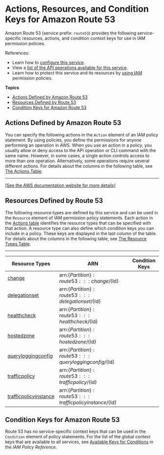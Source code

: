 # Actions, Resources, and Condition Keys for Amazon Route 53<a name="list_amazonroute53"></a>

Amazon Route 53 \(service prefix: `route53`\) provides the following service\-specific resources, actions, and condition context keys for use in IAM permission policies\.

References:
+ Learn how to [configure this service](http://docs.aws.amazon.com/Route53/latest/DeveloperGuide/)\.
+ View a [list of the API operations available for this service](http://docs.aws.amazon.com/Route53/latest/APIReference/)\.
+ Learn how to protect this service and its resources by [using IAM](http://docs.aws.amazon.com/Route53/latest/DeveloperGuide/auth-and-access-control.html) permission policies\.

**Topics**
+ [Actions Defined by Amazon Route 53](#amazonroute53-actions-as-permissions)
+ [Resources Defined by Route 53](#amazonroute53-resources-for-iam-policies)
+ [Condition Keys for Amazon Route 53](#amazonroute53-policy-keys)

## Actions Defined by Amazon Route 53<a name="amazonroute53-actions-as-permissions"></a>

You can specify the following actions in the `Action` element of an IAM policy statement\. By using policies, you define the permissions for anyone performing an operation in AWS\. When you use an action in a policy, you usually allow or deny access to the API operation or CLI command with the same name\. However, in some cases, a single action controls access to more than one operation\. Alternatively, some operations require several different actions\. For details about the columns in the following table, see [The Actions Table](reference_policies_actions-resources-contextkeys.md#actions_table)\.


****  
[\[See the AWS documentation website for more details\]](http://docs.aws.amazon.com/IAM/latest/UserGuide/list_amazonroute53.html)

## Resources Defined by Route 53<a name="amazonroute53-resources-for-iam-policies"></a>

The following resource types are defined by this service and can be used in the `Resource` element of IAM permission policy statements\. Each action in the [Actions table](#amazonroute53-actions-as-permissions) identifies the resource types that can be specified with that action\. A resource type can also define which condition keys you can include in a policy\. These keys are displayed in the last column of the table\. For details about the columns in the following table, see [The Resource Types Table](reference_policies_actions-resources-contextkeys.md#resources_table)\.


****  

| Resource Types | ARN | Condition Keys | 
| --- | --- | --- | 
| [change](http://docs.aws.amazon.com/Route53/latest/DeveloperGuide/) | arn:$\{Partition\}:route53:::change/$\{Id\} |  | 
| [delegationset](http://docs.aws.amazon.com/Route53/latest/DeveloperGuide/route-53-concepts.html#route-53-concepts-reusable-delegation-set) | arn:$\{Partition\}:route53:::delegationset/$\{Id\} |  | 
| [healthcheck](http://docs.aws.amazon.com/Route53/latest/DeveloperGuide/route-53-concepts.html#route-53-concepts-health-check) | arn:$\{Partition\}:route53:::healthcheck/$\{Id\} |  | 
| [hostedzone](http://docs.aws.amazon.com/Route53/latest/DeveloperGuide/route-53-concepts.html#route-53-concepts-hosted-zone) | arn:$\{Partition\}:route53:::hostedzone/$\{Id\} |  | 
| [queryloggingconfig](http://docs.aws.amazon.com/Route53/latest/DeveloperGuide/query-logs.html) | arn:$\{Partition\}:route53:::queryloggingconfig/$\{Id\} |  | 
| [trafficpolicy](http://docs.aws.amazon.com/Route53/latest/DeveloperGuide/traffic-policies.html) | arn:$\{Partition\}:route53:::trafficpolicy/$\{Id\} |  | 
| [trafficpolicyinstance](http://docs.aws.amazon.com/Route53/latest/DeveloperGuide/traffic-policy-records.html) | arn:$\{Partition\}:route53:::trafficpolicyinstance/$\{Id\} |  | 

## Condition Keys for Amazon Route 53<a name="amazonroute53-policy-keys"></a>

Route 53 has no service\-specific context keys that can be used in the `Condition` element of policy statements\. For the list of the global context keys that are available to all services, see [Available Keys for Conditions](http://docs.aws.amazon.com/IAM/latest/UserGuide/reference_policies_condition-keys.html#AvailableKeys) in the *IAM Policy Reference*\.